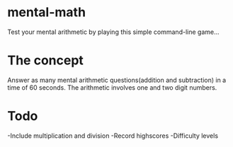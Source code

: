 mental-math
===========

Test your mental arithmetic by playing this simple command-line game...

The concept
===========
Answer as many mental arithmetic questions(addition and subtraction) in a time of 60 seconds.
The arithmetic involves one and two digit numbers.

Todo
====

-Include multiplication and division
-Record highscores
-Difficulty levels


